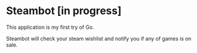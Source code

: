 Steambot [in progress]
=======================

This application is my first try of Go.

Steambot will check your steam wishlist and notify you if any of games is on sale.
